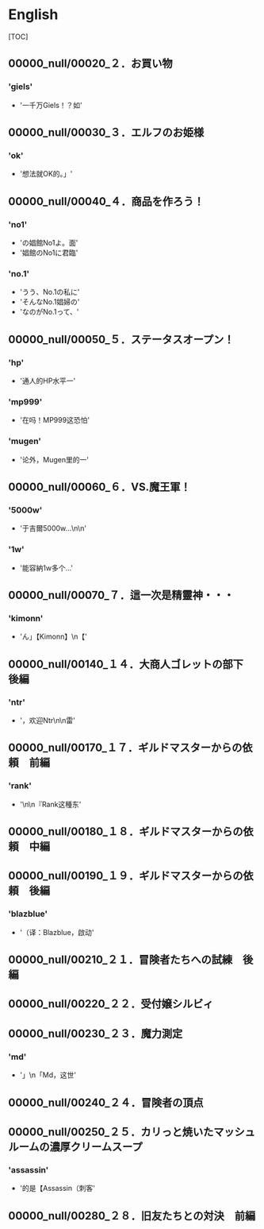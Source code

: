 # English

[TOC]

## 00000_null/00020_２．お買い物

### 'giels'

- '一千万Giels！？如'


## 00000_null/00030_３．エルフのお姫様

### 'ok'

- '想法就OK的。」'


## 00000_null/00040_４．商品を作ろう！

### 'no1'

- 'の娼館No1よ。面'
- '娼館のNo1に君臨'

### 'no.1'

- 'うう、No.1の私に'
- 'そんなNo.1娼婦の'
- 'なのがNo.1って、'


## 00000_null/00050_５．ステータスオープン！

### 'hp'

- '通人的HP水平一'

### 'mp999'

- '在吗！MP999这恐怕'

### 'mugen'

- '论外，Mugen里的一'


## 00000_null/00060_６．VS.魔王軍！

### '5000w'

- '于吉爾5000w…\n\n'

### '1w'

- '能容納1w多个…'


## 00000_null/00070_７．這一次是精靈神・・・

### 'kimonn'

- 'ん」【Kimonn】\n【'


## 00000_null/00140_１４．大商人ゴレットの部下　後編

### 'ntr'

- '，欢迎Ntr\n\n雷'


## 00000_null/00170_１７．ギルドマスターからの依頼　前編

### 'rank'

- '\n\n『Rank这種东'


## 00000_null/00180_１８．ギルドマスターからの依頼　中編


## 00000_null/00190_１９．ギルドマスターからの依頼　後編

### 'blazblue'

- '（译：Blazblue，啟动'


## 00000_null/00210_２１．冒険者たちへの試練　後編


## 00000_null/00220_２２．受付嬢シルビィ


## 00000_null/00230_２３．魔力測定

### 'md'

- '」\n「Md，这世'


## 00000_null/00240_２４．冒険者の頂点


## 00000_null/00250_２５．カリっと焼いたマッシュルームの濃厚クリームスープ

### 'assassin'

- '的是【Assassin（刺客'


## 00000_null/00280_２８．旧友たちとの対決　前編
